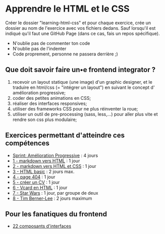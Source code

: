 # Apprendre le HTML et le CSS

Créer le dossier "learning-html-css" et pour chaque exercice, crée un dossier au nom de l'exercice avec vos fichiers dedans.
Sauf lorsqu'il est indiqué qu'il faut une GitHub Page (dans ce cas, fais un repos spécifique).

- N'oublie pas de commenter ton code
- N'oublie pas de l'indenter
- Code proprement, personne ne passera derrière ;)

## Que doit savoir faire un•e frontend integrator ?

1. recevoir un layout statique (une image) d'un graphic designer, et le traduire en html/css (= "intégrer un layout") en suivant le concept d' amélioration progressive;
2. coder des petites animations en CSS;
3. réaliser des interfaces responsives;
4. utiliser des frameworks CSS pour ne plus réinventer la roue;
5. utiliser un outil de pre-processing (sass, less,...) pour aller plus vite et rendre son css plus modulaire;

## Exercices permettant d'atteindre ces compétences

- [Sprint: Amélioration Progressive](./progressive-enhancement/readme.md) : 4 jours
- [1 - markdown vers HTML](1-exercice-markdown-to-html.md) : 1 jour
- [2 - markdown vers HTML et CSS](2-exercice-markdown-to-html-and-css.md) : 1 jour
- [3 - HTML basic](3-exercice-html-basic.md) : 2 jours max.
- [4 - page 404](4-exercice-404-html.md) : 1 jour
- [5 - créer un CV](5-exercice-creer-un-cv.md) : 1 jour
- [6 - Vcard en HTML](6-exercice-vcard-html.md) : 1 jour
- [7 - Star Wars](7-exercice-star-wars.md) : 1 jour, par groupe de deux
- [8 - Tim Berner-Lee](8-exercice-summary.md) : 2 jours maximum

## Pour les fanatiques du frontend

- [22 composants d'interfaces](../../../Projects/composants-de-design#composants-de-design)

